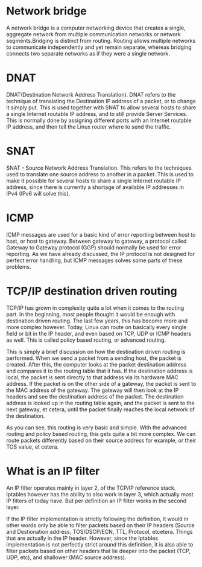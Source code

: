 # Network bridge
A network bridge is a computer networking device that creates a single, aggregate network from multiple communication networks or network segments.Bridging is distinct from routing. Routing allows multiple networks to communicate independently and yet remain separate, whereas bridging connects two separate networks as if they were a single network.

# DNAT 
DNAT(Destination Network Address Translation). DNAT refers to the technique of translating the Destination IP address of a packet, or to change it simply put. This is used together with SNAT to allow several hosts to share a single Internet routable IP address, and to still provide Server Services. This is normally done by assigning different ports with an Internet routable IP address, and then tell the Linux router where to send the traffic.

# SNAT
SNAT - Source Network Address Translation. This refers to the techniques used to translate one source address to another in a packet. This is used to make it possible for several hosts to share a single Internet routable IP address, since there is currently a shortage of available IP addresses in IPv4 (IPv6 will solve this).

# ICMP
ICMP messages are used for a basic kind of error reporting between host to host, or host to gateway. Between gateway to gateway, a protocol called Gateway to Gateway protocol (GGP) should normally be used for error reporting. As we have already discussed, the IP protocol is not designed for perfect error handling, but ICMP messages solves some parts of these problems.

# TCP/IP destination driven routing
TCP/IP has grown in complexity quite a lot when it comes to the routing part. In the beginning, most people thought it would be enough with destination driven routing. The last few years, this has become more and more complex however. Today, Linux can route on basically every single field or bit in the IP header, and even based on TCP, UDP or ICMP headers as well. This is called policy based routing, or advanced routing.

This is simply a brief discussion on how the destination driven routing is performed. When we send a packet from a sending host, the packet is created. After this, the computer looks at the packet destination address and compares it to the routing table that it has. If the destination address is local, the packet is sent directly to that address via its hardware MAC address. If the packet is on the other side of a gateway, the packet is sent to the MAC address of the gateway. The gateway will then look at the IP headers and see the destination address of the packet. The destination address is looked up in the routing table again, and the packet is sent to the next gateway, et cetera, until the packet finally reaches the local network of the destination.

As you can see, this routing is very basic and simple. With the advanced routing and policy based routing, this gets quite a bit more complex. We can route packets differently based on their source address for example, or their TOS value, et cetera.

# What is an IP filter
An IP filter operates mainly in layer 2, of the TCP/IP reference stack. Iptables however has the ability to also work in layer 3, which actually most IP filters of today have. But per definition an IP filter works in the second layer.

If the IP filter implementation is strictly following the definition, it would in other words only be able to filter packets based on their IP headers (Source and Destionation address, TOS/DSCP/ECN, TTL, Protocol, etcetera. Things that are actually in the IP header. However, since the Iptables implementation is not perfectly strict around this definition, it is also able to filter packets based on other headers that lie deeper into the packet (TCP, UDP, etc), and shallower (MAC source address).
